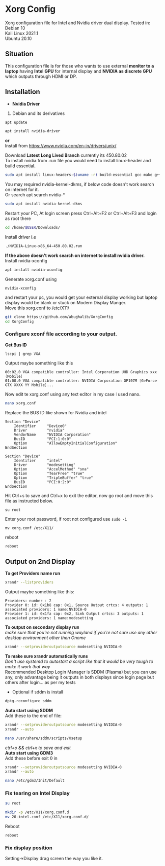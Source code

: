# Xorg Config
Xorg configuration file for Intel and Nvidia driver dual display.
Tested in: <br>
Debian 10<br>
Kali Linux 2021.1<br>
Ubuntu 20.10<br>

## Situation
This configuration file is for those who wants to use external **monitor to a laptop** having **Intel GPU** for internal display and **NVIDIA as discrete GPU** which outputs through HDMI or DP.

## Installation
* **Nvidia Driver**<br>

1. Debian and its derivatives<br>
```bash
apt update
```
```bash
apt install nvidia-driver
```

**or**<br>
Install from https://www.nvidia.com/en-in/drivers/unix/ <br>

Download **Latest Long Lived Branch** currently its 450.80.02<br>
To install nvidia from .run file you would need to install linux-header and build essential.

```bash
sudo apt install linux-headers-$(uname -r) build-essential gcc make g++
```
You may required nvidia-kernel-dkms, if below code doesn't work search on internet for it.<br>
Or search apt search nvidia-*
```bash
sudo apt install nvidia-kernel-dkms
```
Restart your PC, At login screen press Ctrl+Alt+F2 or Ctrl+Alt+F3 and login as root there<br>
```bash
cd /home/$USER/Downloads/
```
Install driver i.e
```bash
./NVIDIA-Linux-x86_64-450.80.02.run
```
**If the above doesn't work search on internet to install nvidia driver.**<br>
Install nvidia-xconfig
```bash
apt install nvidia-xconfig
```
Generate xorg.conf using
```
nvidia-xconfig
```
and restart your pc, you would get your external display working but laptop display would be blank or stuck on Modern Display Manger.<br>
Move this xorg.conf to /etc/X11/
```bash
git clone https://github.com/abughalib/XorgConfig
cd XorgConfig
```
### Configure xconf file according to your output.
**Get Bus ID**
```
lscpi | grep VGA
```
Output maybe something like this<br>
```
00:02.0 VGA compatible controller: Intel Corporation UHD Graphics xxx (Mobile)
01:00.0 VGA compatible controller: NVIDIA Corporation GP107M [GeForce GTX XXXX YY Mobile]...
```
Now edit te xorg.conf using any text editor in my case I used nano.
```bash
nano xorg.conf
```
Replace the BUS ID
like shown for Nvidia and intel
```
Section "Device"
    Identifier     "Device0"
    Driver         "nvidia"
    VendorName     "NVIDIA Corporation"
    BusID          "PCI:1:0:0"
    Option         "AllowEmptyInitialConfiguration"
EndSection

Section "Device"
    Identifier     "intel"
    Driver         "modesetting"
    Option         "AccelMethod" "sna"
    Option         "TearFree" "true"
    Option         "TripleBuffer" "true"
    BusID          "PCI:0:2:0"
EndSection
```
Hit Ctrl+s to save and Ctrl+x to exit the editor, now go root and move this file as instructed below.<br>
```
su root
```
Enter your root password, if root not configured use ```sudo -i```<br>
```
mv xorg.conf /etc/X11/
```
reboot
```bash
reboot
```
## Output on 2nd Display
**To get Providers name run**<br>
```bash
xrandr --listproviders
```
Output maybe something like this: <br>
```
Providers: number : 2
Provider 0: id: 0x1b8 cap: 0x1, Source Output crtcs: 4 outputs: 1 associated providers: 1 name:NVIDIA-0
Provider 1: id: 0x1fa cap: 0x2, Sink Output crtcs: 3 outputs: 1 associated providers: 1 name:modesetting
```
**To output on secondary display run**<br>
*make sure that you're not running wayland if you're not sure use any other desktop environment other then Gnome*
```bash
xrandr --setprovideroutputsource modesetting NVIDIA-0
```
**To make sure xrandr automatically runs**<br>
*Don't use systemd to autostart a script like that it would be very tough to make it work that way*<br>
Recommended Desktop Login Manager is SDDM (Plasma) but you can use any, only advantage being it outputs in both displays
since login page but others after login... as per my tests<br>
* Optional if sddm is install <br>
```bash
dpkg-reconfigure sddm
```
**Auto start using SDDM**<br>
Add these to the end of file:<br>
```bash
xrandr --setprovideroutputsource modesetting NVIDIA-0
xrandr --auto
```
```bash
nano /usr/share/sddm/scripts/Xsetup
```
*ctrl+o && ctrl+x  to save and exit*<br>
**Auto start using GDM3**<br>
Add these before exit 0 in <br>
```bash
xrandr --setprovideroutputsource modesetting NVIDIA-0
xrandr --auto

```
```bash
nano /etc/gdm3/Init/Default
```

### Fix tearing on Intel Display

```bash
su root
```
```bash
mkdir -p /etc/X11/xorg.conf.d
mv 20-intel.conf /etc/X11/xorg.conf.d/
```
Reboot
```
reboot
```
### Fix display position
Setting->Display drag screen the way you like it.
